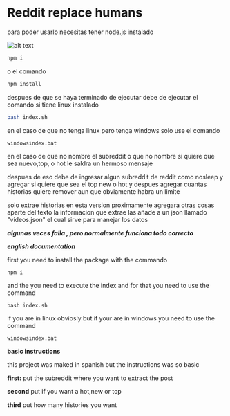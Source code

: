 # Reddit replace humans

para poder usarlo necesitas tener node.js instalado 

 ![alt text](https://cdn.discordapp.com/attachments/714305532080554035/758915317291810816/unknown.png) 

```bash
npm i 
```
o el comando 
```bash
npm install
```
despues de que se haya terminado de ejecutar debe de ejecutar el comando si tiene linux instalado
```bash
bash index.sh
```

en el caso de que no tenga linux pero tenga windows solo use el comando 
```bash
windowsindex.bat

```
en el caso de que no nombre el subreddit o que no nombre si quiere que sea nuevo,top, o hot le saldra un hermoso mensaje 

despues de eso debe de ingresar algun subreddit de reddit como nosleep
y agregar si quiere que sea el top new o hot
y despues agregar cuantas historias quiere remover aun que obviamente habra un limite

solo extrae historias en esta version proximamente agregara otras cosas aparte del texto
la informacion que extrae las añade a un json llamado "videos.json" el cual sirve para manejar los datos

***algunas veces falla , pero normalmente funciona todo correcto***


***english documentation***


first you need to install the package with the commando 

`npm i`

and the you need to execute the index and for that you need to use the command

`bash index.sh`

if you are in linux obviosly but if your are in
windows you need to use the command

`windowsindex.bat`

**basic instructions**

this project was maked in spanish but the instructions was so basic

**first:** put the subreddit where you want to extract the post

**second** put if you want a hot,new or top 

**third** put how many histories you want
